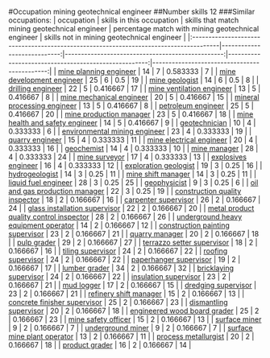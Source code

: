 #Occupation mining geotechnical engineer
##Number skills 12
###Similar occupations:
| occupation                                                                            |   skills in this occupation |   skills that match mining geotechnical engineer |   percentage match with mining geotechnical engineer |   skills not in mining geotechnical engineer |
|:--------------------------------------------------------------------------------------|----------------------------:|-------------------------------------------------:|-----------------------------------------------------:|---------------------------------------------:|
| [mine planning engineer](mine_planning_engineer.md)                                   |                          14 |                                                7 |                                             0.583333 |                                            7 |
| [mine development engineer](mine_development_engineer.md)                             |                          25 |                                                6 |                                             0.5      |                                           19 |
| [mine geologist](mine_geologist.md)                                                   |                          14 |                                                6 |                                             0.5      |                                            8 |
| [drilling engineer](drilling_engineer.md)                                             |                          22 |                                                5 |                                             0.416667 |                                           17 |
| [mine ventilation engineer](mine_ventilation_engineer.md)                             |                          13 |                                                5 |                                             0.416667 |                                            8 |
| [mine mechanical engineer](mine_mechanical_engineer.md)                               |                          20 |                                                5 |                                             0.416667 |                                           15 |
| [mineral processing engineer](mineral_processing_engineer.md)                         |                          13 |                                                5 |                                             0.416667 |                                            8 |
| [petroleum engineer](petroleum_engineer.md)                                           |                          25 |                                                5 |                                             0.416667 |                                           20 |
| [mine production manager](mine_production_manager.md)                                 |                          23 |                                                5 |                                             0.416667 |                                           18 |
| [mine health and safety engineer](mine_health_and_safety_engineer.md)                 |                          14 |                                                5 |                                             0.416667 |                                            9 |
| [geotechnician](geotechnician.md)                                                     |                          10 |                                                4 |                                             0.333333 |                                            6 |
| [environmental mining engineer](environmental_mining_engineer.md)                     |                          23 |                                                4 |                                             0.333333 |                                           19 |
| [quarry engineer](quarry_engineer.md)                                                 |                          15 |                                                4 |                                             0.333333 |                                           11 |
| [mine electrical engineer](mine_electrical_engineer.md)                               |                          20 |                                                4 |                                             0.333333 |                                           16 |
| [geochemist](geochemist.md)                                                           |                          14 |                                                4 |                                             0.333333 |                                           10 |
| [mine manager](mine_manager.md)                                                       |                          28 |                                                4 |                                             0.333333 |                                           24 |
| [mine surveyor](mine_surveyor.md)                                                     |                          17 |                                                4 |                                             0.333333 |                                           13 |
| [explosives engineer](explosives_engineer.md)                                         |                          16 |                                                4 |                                             0.333333 |                                           12 |
| [exploration geologist](exploration_geologist.md)                                     |                          19 |                                                3 |                                             0.25     |                                           16 |
| [hydrogeologist](hydrogeologist.md)                                                   |                          14 |                                                3 |                                             0.25     |                                           11 |
| [mine shift manager](mine_shift_manager.md)                                           |                          14 |                                                3 |                                             0.25     |                                           11 |
| [liquid fuel engineer](liquid_fuel_engineer.md)                                       |                          28 |                                                3 |                                             0.25     |                                           25 |
| [geophysicist](geophysicist.md)                                                       |                           9 |                                                3 |                                             0.25     |                                            6 |
| [oil and gas production manager](oil_and_gas_production_manager.md)                   |                          22 |                                                3 |                                             0.25     |                                           19 |
| [construction quality inspector](construction_quality_inspector.md)                   |                          18 |                                                2 |                                             0.166667 |                                           16 |
| [carpenter supervisor](carpenter_supervisor.md)                                       |                          26 |                                                2 |                                             0.166667 |                                           24 |
| [glass installation supervisor](glass_installation_supervisor.md)                     |                          22 |                                                2 |                                             0.166667 |                                           20 |
| [metal product quality control inspector](metal_product_quality_control_inspector.md) |                          28 |                                                2 |                                             0.166667 |                                           26 |
| [underground heavy equipment operator](underground_heavy_equipment_operator.md)       |                          14 |                                                2 |                                             0.166667 |                                           12 |
| [construction painting supervisor](construction_painting_supervisor.md)               |                          23 |                                                2 |                                             0.166667 |                                           21 |
| [quarry manager](quarry_manager.md)                                                   |                          20 |                                                2 |                                             0.166667 |                                           18 |
| [pulp grader](pulp_grader.md)                                                         |                          29 |                                                2 |                                             0.166667 |                                           27 |
| [terrazzo setter supervisor](terrazzo_setter_supervisor.md)                           |                          18 |                                                2 |                                             0.166667 |                                           16 |
| [tiling supervisor](tiling_supervisor.md)                                             |                          24 |                                                2 |                                             0.166667 |                                           22 |
| [roofing supervisor](roofing_supervisor.md)                                           |                          24 |                                                2 |                                             0.166667 |                                           22 |
| [paperhanger supervisor](paperhanger_supervisor.md)                                   |                          19 |                                                2 |                                             0.166667 |                                           17 |
| [lumber grader](lumber_grader.md)                                                     |                          34 |                                                2 |                                             0.166667 |                                           32 |
| [bricklaying supervisor](bricklaying_supervisor.md)                                   |                          24 |                                                2 |                                             0.166667 |                                           22 |
| [insulation supervisor](insulation_supervisor.md)                                     |                          23 |                                                2 |                                             0.166667 |                                           21 |
| [mud logger](mud_logger.md)                                                           |                          17 |                                                2 |                                             0.166667 |                                           15 |
| [dredging supervisor](dredging_supervisor.md)                                         |                          23 |                                                2 |                                             0.166667 |                                           21 |
| [refinery shift manager](refinery_shift_manager.md)                                   |                          15 |                                                2 |                                             0.166667 |                                           13 |
| [concrete finisher supervisor](concrete_finisher_supervisor.md)                       |                          25 |                                                2 |                                             0.166667 |                                           23 |
| [dismantling supervisor](dismantling_supervisor.md)                                   |                          20 |                                                2 |                                             0.166667 |                                           18 |
| [engineered wood board grader](engineered_wood_board_grader.md)                       |                          25 |                                                2 |                                             0.166667 |                                           23 |
| [mine safety officer](mine_safety_officer.md)                                         |                          15 |                                                2 |                                             0.166667 |                                           13 |
| [surface miner](surface_miner.md)                                                     |                           9 |                                                2 |                                             0.166667 |                                            7 |
| [underground miner](underground_miner.md)                                             |                           9 |                                                2 |                                             0.166667 |                                            7 |
| [surface mine plant operator](surface_mine_plant_operator.md)                         |                          13 |                                                2 |                                             0.166667 |                                           11 |
| [process metallurgist](process_metallurgist.md)                                       |                          20 |                                                2 |                                             0.166667 |                                           18 |
| [product grader](product_grader.md)                                                   |                          16 |                                                2 |                                             0.166667 |                                           14 |
